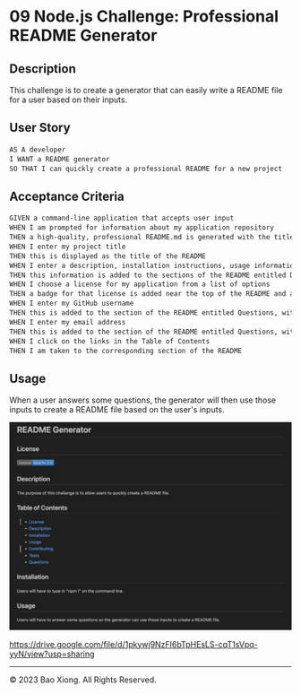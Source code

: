# 09 Node.js Challenge: Professional README Generator

## Description

This challenge is to create a generator that can easily write a README file for a user based on their inputs.

## User Story

```md
AS A developer
I WANT a README generator
SO THAT I can quickly create a professional README for a new project
```

## Acceptance Criteria

```md
GIVEN a command-line application that accepts user input
WHEN I am prompted for information about my application repository
THEN a high-quality, professional README.md is generated with the title of my project and sections entitled Description, Table of Contents, Installation, Usage, License, Contributing, Tests, and Questions
WHEN I enter my project title
THEN this is displayed as the title of the README
WHEN I enter a description, installation instructions, usage information, contribution guidelines, and test instructions
THEN this information is added to the sections of the README entitled Description, Installation, Usage, Contributing, and Tests
WHEN I choose a license for my application from a list of options
THEN a badge for that license is added near the top of the README and a notice is added to the section of the README entitled License that explains which license the application is covered under
WHEN I enter my GitHub username
THEN this is added to the section of the README entitled Questions, with a link to my GitHub profile
WHEN I enter my email address
THEN this is added to the section of the README entitled Questions, with instructions on how to reach me with additional questions
WHEN I click on the links in the Table of Contents
THEN I am taken to the corresponding section of the README
```

## Usage

When a user answers some questions, the generator will then use those inputs to create a README file based on the user's inputs.

![Alt text](<assets/Screenshot 2023-11-08 at 6.28.48 PM.png>)

https://drive.google.com/file/d/1pkywj9NzFI6bTpHEsLS-cqT1sVpq-yyN/view?usp=sharing

---

© 2023 Bao Xiong. All Rights Reserved.
